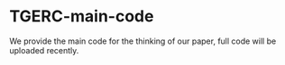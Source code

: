 # TGERC-main-code
We provide the main code for the thinking of our paper, full code will be uploaded recently.

